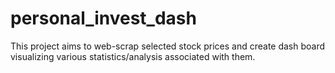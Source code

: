 # personal_invest_dash
This project aims to web-scrap selected stock prices and create dash board visualizing various statistics/analysis associated with them.
